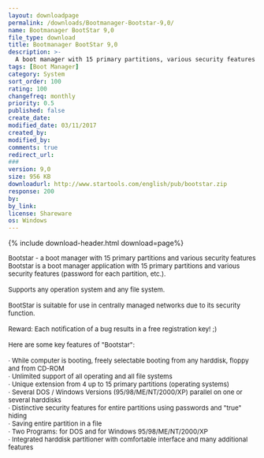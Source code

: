 ```yaml
---
layout: downloadpage
permalink: /downloads/Bootmanager-Bootstar-9,0/
name: Bootmanager BootStar 9,0
file_type: download
title: Bootmanager BootStar 9,0
description: >-
  A boot manager with 15 primary partitions, various security features (password for each partition, etc.)
tags: [Boot Manager]
category: System
sort_order: 100
rating: 100
changefreq: monthly
priority: 0.5
published: false
create_date:
modified_date: 03/11/2017
created_by:
modified_by:
comments: true
redirect_url:
###
version: 9,0
size: 956 KB
downloadurl: http://www.startools.com/english/pub/bootstar.zip
response: 200
by:
by_link:
license: Shareware
os: Windows
---
```


{% include download-header.html download=page%}

<p style="fix-download-text !important">
<p><font size="2">Bootstar - a boot manager with 15 primary partitions and various security features <br />
Bootstar is a boot manager application with 15 primary partitions and various security features (password for each partition, etc.). <br />
<br />
Supports any operation system and any file system. <br />
<br />
BootStar is suitable for use in centrally managed networks due to its security <br />
function. <br />
<br />
Reward: Each notification of a bug results in a free registration key! ;) <br />
<br />
Here are some key features of "Bootstar": <br />
<br />
· While computer is booting, freely selectable booting from any harddisk, floppy and from CD-ROM <br />
· Unlimited support of all operating and all file systems <br />
· Unique extension from 4 up to 15 primary partitions (operating systems) <br />
· Several DOS / Windows Versions (95/98/ME/NT/2000/XP) parallel on one or several harddisks <br />
· Distinctive security features for entire partitions using passwords and "true" hiding <br />
· Saving entire partition in a file <br />
· Two Programs: for DOS and for Windows 95/98/ME/NT/2000/XP <br />
· Integrated harddisk partitioner with comfortable interface and many additional features</font></p></p>
